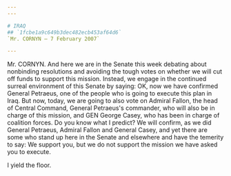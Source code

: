 ```yaml
---
---

# IRAQ
## `1fcbe1a9c649b3dec482ecb453af64d6`
`Mr. CORNYN — 7 February 2007`

---
```



Mr. CORNYN. And here we are in the Senate this week debating about 
nonbinding resolutions and avoiding the tough votes on whether we will 
cut off funds to support this mission. Instead, we engage in the 
continued surreal environment of this Senate by saying: OK, now we have 
confirmed General Petraeus, one of the people who is going to execute 
this plan in Iraq. But now, today, we are going to also vote on Admiral 
Fallon, the head of Central Command, General Petraeus's commander, who 
will also be in charge of this mission, and GEN George Casey, who has 
been in charge of coalition forces. Do you know what I predict? We will 
confirm, as we did General Petraeus, Admiral Fallon and General Casey, 
and yet there are some who stand up here in the Senate and elsewhere 
and have the temerity to say: We support you, but we do not support the 
mission we have asked you to execute.

I yield the floor.